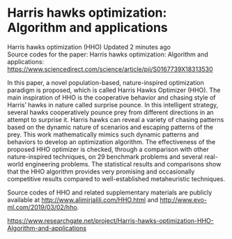 # Harris hawks optimization: Algorithm and applications 
Harris hawks optimization (HHO)  Updated 2 minutes ago    
Source codes for the paper: Harris hawks optimization: Algorithm and applications: https://www.sciencedirect.com/science/article/pii/S0167739X18313530  

In this paper, a novel population-based, nature-inspired optimization paradigm is proposed, which is called Harris Hawks Optimizer (HHO). The main inspiration of HHO is the cooperative behavior and chasing style of Harris’ hawks in nature called surprise pounce. In this intelligent strategy, several hawks cooperatively pounce prey from different directions in an attempt to surprise it. Harris hawks can reveal a variety of chasing patterns based on the dynamic nature of scenarios and escaping patterns of the prey. This work mathematically mimics such dynamic patterns and behaviors to develop an optimization algorithm. The effectiveness of the proposed HHO optimizer is checked, through a comparison with other nature-inspired techniques, on 29 benchmark problems and several real-world engineering problems. The statistical results and comparisons show that the HHO algorithm provides very promising and occasionally competitive results compared to well-established metaheuristic techniques.  

Source codes of HHO and related supplementary materials are publicly available at 
http://www.alimirjalili.com/HHO.html 
and http://www.evo-ml.com/2019/03/02/hho.  

https://www.researchgate.net/project/Harris-hawks-optimization-HHO-Algorithm-and-applications
